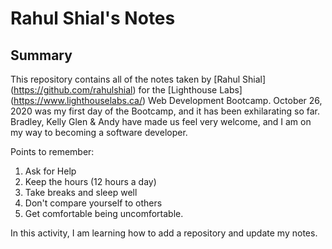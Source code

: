 # Rahul Shial's Notes

## Summary 

This repository contains all of the notes taken by [Rahul Shial] (https://github.com/rahulshial) for the [Lighthouse Labs] (https://www.lighthouselabs.ca/) Web Development Bootcamp. 
October 26, 2020 was my first day of the Bootcamp, and it has been exhilarating so far. Bradley, Kelly Glen & Andy have made us feel very welcome, and I am on my way to becoming a software developer.

Points to remember:
1. Ask for Help
2. Keep the hours (12 hours a day)
3. Take breaks and sleep well
4. Don't compare yourself to others
5. Get comfortable being uncomfortable.

In this activity, I am learning how to add a repository and update my notes.